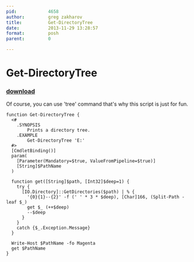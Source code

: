 ```yaml
---
pid:            4658
author:         greg zakharov
title:          Get-DirectoryTree
date:           2013-11-29 13:28:57
format:         posh
parent:         0

---
```


# Get-DirectoryTree

### [download](//scripts/4658.ps1)

Of course, you can use 'tree' command that's why this script is just for fun.

```posh
function Get-DirectoryTree {
  <#
    .SYNOPSIS
        Prints a directory tree.
    .EXAMPLE
        Get-DirectoryTree 'E:'
  #>
  [CmdletBinding()]
  param(
    [Parameter(Mandatory=$true, ValueFromPipeline=$true)]
    [String]$PathName
  )
  
  function get([String]$path, [Int32]$deep=1) {
    try {
      [IO.Directory]::GetDirectories($path) | % {
        '{0}{1}--{2}' -f (' ' * 3 * $deep), [Char]166, (Split-Path -leaf $_)
        get $_ (++$deep)
        --$deep
      }
    }
    catch {$_.Exception.Message}
  }
  
  Write-Host $PathName -fo Magenta
  get $PathName
}
```
